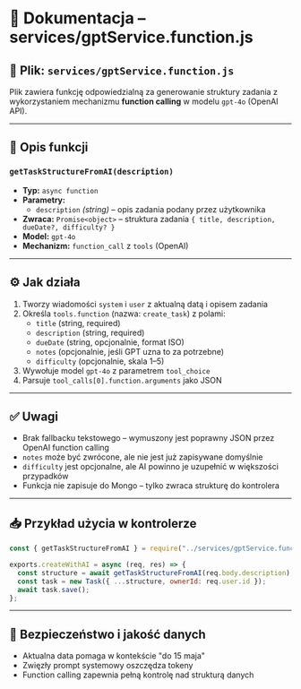 # 🧠 Dokumentacja – services/gptService.function.js

## 📁 Plik: `services/gptService.function.js`

Plik zawiera funkcję odpowiedzialną za generowanie struktury zadania z wykorzystaniem mechanizmu **function calling** w modelu `gpt-4o` (OpenAI API).

---

## 🔧 Opis funkcji

### `getTaskStructureFromAI(description)`

- **Typ:** `async function`
- **Parametry:**
  - `description` _(string)_ – opis zadania podany przez użytkownika
- **Zwraca:** `Promise<object>` – struktura zadania `{ title, description, dueDate?, difficulty? }`
- **Model:** `gpt-4o`
- **Mechanizm:** `function_call` z `tools` (OpenAI)

---

## ⚙️ Jak działa

1. Tworzy wiadomości `system` i `user` z aktualną datą i opisem zadania
2. Określa `tools.function` (nazwa: `create_task`) z polami:
   - `title` (string, required)
   - `description` (string, required)
   - `dueDate` (string, opcjonalnie, format ISO)
   - `notes` (opcjonalnie, jeśli GPT uzna to za potrzebne)
   - `difficulty` (opcjonalnie, skala 1–5)
3. Wywołuje model `gpt-4o` z parametrem `tool_choice`
4. Parsuje `tool_calls[0].function.arguments` jako JSON

---

## ✅ Uwagi

- Brak fallbacku tekstowego – wymuszony jest poprawny JSON przez OpenAI function calling
- `notes` może być zwrócone, ale nie jest już zapisywane domyślnie
- `difficulty` jest opcjonalne, ale AI powinno je uzupełnić w większości przypadków
- Funkcja nie zapisuje do Mongo – tylko zwraca strukturę do kontrolera

---

## 📥 Przykład użycia w kontrolerze

```js
const { getTaskStructureFromAI } = require("../services/gptService.function");

exports.createWithAI = async (req, res) => {
  const structure = await getTaskStructureFromAI(req.body.description);
  const task = new Task({ ...structure, ownerId: req.user.id });
  await task.save();
};
```

---

## 🔐 Bezpieczeństwo i jakość danych

- Aktualna data pomaga w kontekście "do 15 maja"
- Zwięzły prompt systemowy oszczędza tokeny
- Function calling zapewnia pełną kontrolę nad strukturą danych
